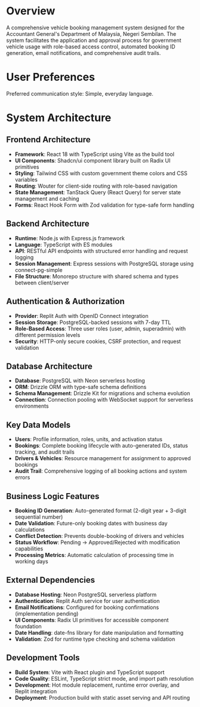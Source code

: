 # Overview

A comprehensive vehicle booking management system designed for the Accountant General's Department of Malaysia, Negeri Sembilan. The system facilitates the application and approval process for government vehicle usage with role-based access control, automated booking ID generation, email notifications, and comprehensive audit trails.

# User Preferences

Preferred communication style: Simple, everyday language.

# System Architecture

## Frontend Architecture
- **Framework**: React 18 with TypeScript using Vite as the build tool
- **UI Components**: Shadcn/ui component library built on Radix UI primitives
- **Styling**: Tailwind CSS with custom government theme colors and CSS variables
- **Routing**: Wouter for client-side routing with role-based navigation
- **State Management**: TanStack Query (React Query) for server state management and caching
- **Forms**: React Hook Form with Zod validation for type-safe form handling

## Backend Architecture
- **Runtime**: Node.js with Express.js framework
- **Language**: TypeScript with ES modules
- **API**: RESTful API endpoints with structured error handling and request logging
- **Session Management**: Express sessions with PostgreSQL storage using connect-pg-simple
- **File Structure**: Monorepo structure with shared schema and types between client/server

## Authentication & Authorization
- **Provider**: Replit Auth with OpenID Connect integration
- **Session Storage**: PostgreSQL-backed sessions with 7-day TTL
- **Role-Based Access**: Three user roles (user, admin, superadmin) with different permission levels
- **Security**: HTTP-only secure cookies, CSRF protection, and request validation

## Database Architecture
- **Database**: PostgreSQL with Neon serverless hosting
- **ORM**: Drizzle ORM with type-safe schema definitions
- **Schema Management**: Drizzle Kit for migrations and schema evolution
- **Connection**: Connection pooling with WebSocket support for serverless environments

## Key Data Models
- **Users**: Profile information, roles, units, and activation status
- **Bookings**: Complete booking lifecycle with auto-generated IDs, status tracking, and audit trails
- **Drivers & Vehicles**: Resource management for assignment to approved bookings
- **Audit Trail**: Comprehensive logging of all booking actions and system errors

## Business Logic Features
- **Booking ID Generation**: Auto-generated format (2-digit year + 3-digit sequential number)
- **Date Validation**: Future-only booking dates with business day calculations
- **Conflict Detection**: Prevents double-booking of drivers and vehicles
- **Status Workflow**: Pending → Approved/Rejected with modification capabilities
- **Processing Metrics**: Automatic calculation of processing time in working days

## External Dependencies

- **Database Hosting**: Neon PostgreSQL serverless platform
- **Authentication**: Replit Auth service for user authentication
- **Email Notifications**: Configured for booking confirmations (implementation pending)
- **UI Components**: Radix UI primitives for accessible component foundation
- **Date Handling**: date-fns library for date manipulation and formatting
- **Validation**: Zod for runtime type checking and schema validation

## Development Tools
- **Build System**: Vite with React plugin and TypeScript support
- **Code Quality**: ESLint, TypeScript strict mode, and import path resolution
- **Development**: Hot module replacement, runtime error overlay, and Replit integration
- **Deployment**: Production build with static asset serving and API routing
